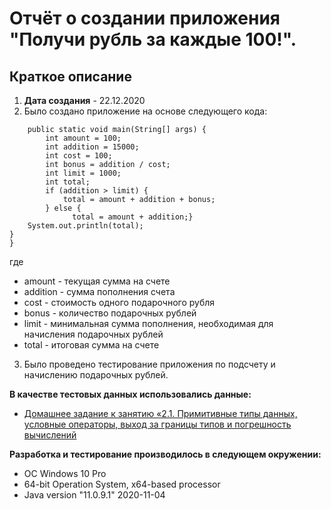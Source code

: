 # Отчёт о создании приложения "Получи рубль за каждые 100!".
## Краткое описание
1. **Дата создания** - 22.12.2020
1. Было создано приложение на основе следующего кода:

```ppublic class Main {
    public static void main(String[] args) {
        int amount = 100;
        int addition = 15000;
        int cost = 100;
        int bonus = addition / cost;
        int limit = 1000;
        int total;
        if (addition > limit) {
            total = amount + addition + bonus;
        } else {
              total = amount + addition;}
    System.out.println(total);
}
}
```
где 
* amount - текущая сумма на счете
* addition - сумма пополнения счета
* cost - стоимость одного подарочного рубля
* bonus - количество подарочных рублей 
* limit - минимальная сумма пополнения, необходимая для начисления подарочных рублей
* total - итоговая сумма на счете

3. Было проведено тестирование приложения по подсчету и начислению подарочных рублей.

**В качестве тестовых данных использовались данные:**
* [Домашнее задание к занятию «2.1. Примитивные типы данных, условные операторы, выход за границы типов и погрешность вычислений](https://github.com/netology-code/javaqa-homeworks/tree/master/data)

**Разработка и тестирование производилось в следующем окружении:**
* OC Windows 10 Pro
* 64-bit Operation System, x64-based processor
* Java version "11.0.9.1" 2020-11-04
